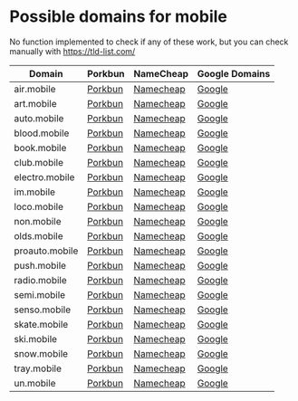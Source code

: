 # Possible domains for mobile

No function implemented to check if any of these work, but you can check manually with https://tld-list.com/

| Domain | Porkbun | NameCheap | Google Domains |
|---|---|---|---|
| air.mobile | [Porkbun](https://porkbun.com/checkout/search?prb=e814663da1&tlds=&idnLanguage=&search=search&q=air.mobile) | [Namecheap](https://www.namecheap.com/domains/registration/results/?domain=air.mobile) | [Google](https://domains.google.com/registrar/search?searchTerm=air.mobile) |
| art.mobile | [Porkbun](https://porkbun.com/checkout/search?prb=e814663da1&tlds=&idnLanguage=&search=search&q=art.mobile) | [Namecheap](https://www.namecheap.com/domains/registration/results/?domain=art.mobile) | [Google](https://domains.google.com/registrar/search?searchTerm=art.mobile) |
| auto.mobile | [Porkbun](https://porkbun.com/checkout/search?prb=e814663da1&tlds=&idnLanguage=&search=search&q=auto.mobile) | [Namecheap](https://www.namecheap.com/domains/registration/results/?domain=auto.mobile) | [Google](https://domains.google.com/registrar/search?searchTerm=auto.mobile) |
| blood.mobile | [Porkbun](https://porkbun.com/checkout/search?prb=e814663da1&tlds=&idnLanguage=&search=search&q=blood.mobile) | [Namecheap](https://www.namecheap.com/domains/registration/results/?domain=blood.mobile) | [Google](https://domains.google.com/registrar/search?searchTerm=blood.mobile) |
| book.mobile | [Porkbun](https://porkbun.com/checkout/search?prb=e814663da1&tlds=&idnLanguage=&search=search&q=book.mobile) | [Namecheap](https://www.namecheap.com/domains/registration/results/?domain=book.mobile) | [Google](https://domains.google.com/registrar/search?searchTerm=book.mobile) |
| club.mobile | [Porkbun](https://porkbun.com/checkout/search?prb=e814663da1&tlds=&idnLanguage=&search=search&q=club.mobile) | [Namecheap](https://www.namecheap.com/domains/registration/results/?domain=club.mobile) | [Google](https://domains.google.com/registrar/search?searchTerm=club.mobile) |
| electro.mobile | [Porkbun](https://porkbun.com/checkout/search?prb=e814663da1&tlds=&idnLanguage=&search=search&q=electro.mobile) | [Namecheap](https://www.namecheap.com/domains/registration/results/?domain=electro.mobile) | [Google](https://domains.google.com/registrar/search?searchTerm=electro.mobile) |
| im.mobile | [Porkbun](https://porkbun.com/checkout/search?prb=e814663da1&tlds=&idnLanguage=&search=search&q=im.mobile) | [Namecheap](https://www.namecheap.com/domains/registration/results/?domain=im.mobile) | [Google](https://domains.google.com/registrar/search?searchTerm=im.mobile) |
| loco.mobile | [Porkbun](https://porkbun.com/checkout/search?prb=e814663da1&tlds=&idnLanguage=&search=search&q=loco.mobile) | [Namecheap](https://www.namecheap.com/domains/registration/results/?domain=loco.mobile) | [Google](https://domains.google.com/registrar/search?searchTerm=loco.mobile) |
| non.mobile | [Porkbun](https://porkbun.com/checkout/search?prb=e814663da1&tlds=&idnLanguage=&search=search&q=non.mobile) | [Namecheap](https://www.namecheap.com/domains/registration/results/?domain=non.mobile) | [Google](https://domains.google.com/registrar/search?searchTerm=non.mobile) |
| olds.mobile | [Porkbun](https://porkbun.com/checkout/search?prb=e814663da1&tlds=&idnLanguage=&search=search&q=olds.mobile) | [Namecheap](https://www.namecheap.com/domains/registration/results/?domain=olds.mobile) | [Google](https://domains.google.com/registrar/search?searchTerm=olds.mobile) |
| proauto.mobile | [Porkbun](https://porkbun.com/checkout/search?prb=e814663da1&tlds=&idnLanguage=&search=search&q=proauto.mobile) | [Namecheap](https://www.namecheap.com/domains/registration/results/?domain=proauto.mobile) | [Google](https://domains.google.com/registrar/search?searchTerm=proauto.mobile) |
| push.mobile | [Porkbun](https://porkbun.com/checkout/search?prb=e814663da1&tlds=&idnLanguage=&search=search&q=push.mobile) | [Namecheap](https://www.namecheap.com/domains/registration/results/?domain=push.mobile) | [Google](https://domains.google.com/registrar/search?searchTerm=push.mobile) |
| radio.mobile | [Porkbun](https://porkbun.com/checkout/search?prb=e814663da1&tlds=&idnLanguage=&search=search&q=radio.mobile) | [Namecheap](https://www.namecheap.com/domains/registration/results/?domain=radio.mobile) | [Google](https://domains.google.com/registrar/search?searchTerm=radio.mobile) |
| semi.mobile | [Porkbun](https://porkbun.com/checkout/search?prb=e814663da1&tlds=&idnLanguage=&search=search&q=semi.mobile) | [Namecheap](https://www.namecheap.com/domains/registration/results/?domain=semi.mobile) | [Google](https://domains.google.com/registrar/search?searchTerm=semi.mobile) |
| senso.mobile | [Porkbun](https://porkbun.com/checkout/search?prb=e814663da1&tlds=&idnLanguage=&search=search&q=senso.mobile) | [Namecheap](https://www.namecheap.com/domains/registration/results/?domain=senso.mobile) | [Google](https://domains.google.com/registrar/search?searchTerm=senso.mobile) |
| skate.mobile | [Porkbun](https://porkbun.com/checkout/search?prb=e814663da1&tlds=&idnLanguage=&search=search&q=skate.mobile) | [Namecheap](https://www.namecheap.com/domains/registration/results/?domain=skate.mobile) | [Google](https://domains.google.com/registrar/search?searchTerm=skate.mobile) |
| ski.mobile | [Porkbun](https://porkbun.com/checkout/search?prb=e814663da1&tlds=&idnLanguage=&search=search&q=ski.mobile) | [Namecheap](https://www.namecheap.com/domains/registration/results/?domain=ski.mobile) | [Google](https://domains.google.com/registrar/search?searchTerm=ski.mobile) |
| snow.mobile | [Porkbun](https://porkbun.com/checkout/search?prb=e814663da1&tlds=&idnLanguage=&search=search&q=snow.mobile) | [Namecheap](https://www.namecheap.com/domains/registration/results/?domain=snow.mobile) | [Google](https://domains.google.com/registrar/search?searchTerm=snow.mobile) |
| tray.mobile | [Porkbun](https://porkbun.com/checkout/search?prb=e814663da1&tlds=&idnLanguage=&search=search&q=tray.mobile) | [Namecheap](https://www.namecheap.com/domains/registration/results/?domain=tray.mobile) | [Google](https://domains.google.com/registrar/search?searchTerm=tray.mobile) |
| un.mobile | [Porkbun](https://porkbun.com/checkout/search?prb=e814663da1&tlds=&idnLanguage=&search=search&q=un.mobile) | [Namecheap](https://www.namecheap.com/domains/registration/results/?domain=un.mobile) | [Google](https://domains.google.com/registrar/search?searchTerm=un.mobile) |
